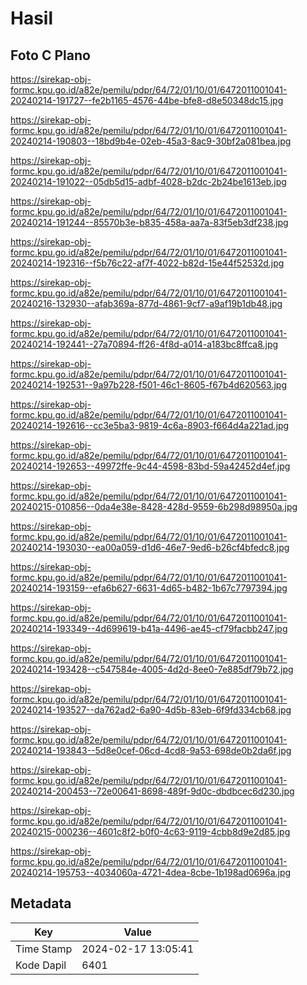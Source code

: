 # Hasil

## Foto C Plano

https://sirekap-obj-formc.kpu.go.id/a82e/pemilu/pdpr/64/72/01/10/01/6472011001041-20240214-191727--fe2b1165-4576-44be-bfe8-d8e50348dc15.jpg

https://sirekap-obj-formc.kpu.go.id/a82e/pemilu/pdpr/64/72/01/10/01/6472011001041-20240214-190803--18bd9b4e-02eb-45a3-8ac9-30bf2a081bea.jpg

https://sirekap-obj-formc.kpu.go.id/a82e/pemilu/pdpr/64/72/01/10/01/6472011001041-20240214-191022--05db5d15-adbf-4028-b2dc-2b24be1613eb.jpg

https://sirekap-obj-formc.kpu.go.id/a82e/pemilu/pdpr/64/72/01/10/01/6472011001041-20240214-191244--85570b3e-b835-458a-aa7a-83f5eb3df238.jpg

https://sirekap-obj-formc.kpu.go.id/a82e/pemilu/pdpr/64/72/01/10/01/6472011001041-20240214-192316--f5b76c22-af7f-4022-b82d-15e44f52532d.jpg

https://sirekap-obj-formc.kpu.go.id/a82e/pemilu/pdpr/64/72/01/10/01/6472011001041-20240216-132930--afab369a-877d-4861-9cf7-a9af19b1db48.jpg

https://sirekap-obj-formc.kpu.go.id/a82e/pemilu/pdpr/64/72/01/10/01/6472011001041-20240214-192441--27a70894-ff26-4f8d-a014-a183bc8ffca8.jpg

https://sirekap-obj-formc.kpu.go.id/a82e/pemilu/pdpr/64/72/01/10/01/6472011001041-20240214-192531--9a97b228-f501-46c1-8605-f67b4d620563.jpg

https://sirekap-obj-formc.kpu.go.id/a82e/pemilu/pdpr/64/72/01/10/01/6472011001041-20240214-192616--cc3e5ba3-9819-4c6a-8903-f664d4a221ad.jpg

https://sirekap-obj-formc.kpu.go.id/a82e/pemilu/pdpr/64/72/01/10/01/6472011001041-20240214-192653--49972ffe-9c44-4598-83bd-59a42452d4ef.jpg

https://sirekap-obj-formc.kpu.go.id/a82e/pemilu/pdpr/64/72/01/10/01/6472011001041-20240215-010856--0da4e38e-8428-428d-9559-6b298d98950a.jpg

https://sirekap-obj-formc.kpu.go.id/a82e/pemilu/pdpr/64/72/01/10/01/6472011001041-20240214-193030--ea00a059-d1d6-46e7-9ed6-b26cf4bfedc8.jpg

https://sirekap-obj-formc.kpu.go.id/a82e/pemilu/pdpr/64/72/01/10/01/6472011001041-20240214-193159--efa6b627-6631-4d65-b482-1b67c7797394.jpg

https://sirekap-obj-formc.kpu.go.id/a82e/pemilu/pdpr/64/72/01/10/01/6472011001041-20240214-193349--4d699619-b41a-4496-ae45-cf79facbb247.jpg

https://sirekap-obj-formc.kpu.go.id/a82e/pemilu/pdpr/64/72/01/10/01/6472011001041-20240214-193428--c547584e-4005-4d2d-8ee0-7e885df79b72.jpg

https://sirekap-obj-formc.kpu.go.id/a82e/pemilu/pdpr/64/72/01/10/01/6472011001041-20240214-193527--da762ad2-6a90-4d5b-83eb-6f9fd334cb68.jpg

https://sirekap-obj-formc.kpu.go.id/a82e/pemilu/pdpr/64/72/01/10/01/6472011001041-20240214-193843--5d8e0cef-06cd-4cd8-9a53-698de0b2da6f.jpg

https://sirekap-obj-formc.kpu.go.id/a82e/pemilu/pdpr/64/72/01/10/01/6472011001041-20240214-200453--72e00641-8698-489f-9d0c-dbdbcec6d230.jpg

https://sirekap-obj-formc.kpu.go.id/a82e/pemilu/pdpr/64/72/01/10/01/6472011001041-20240215-000236--4601c8f2-b0f0-4c63-9119-4cbb8d9e2d85.jpg

https://sirekap-obj-formc.kpu.go.id/a82e/pemilu/pdpr/64/72/01/10/01/6472011001041-20240214-195753--4034060a-4721-4dea-8cbe-1b198ad0696a.jpg


## Metadata

| Key        | Value               |
| ---------- | ------------------- |
| Time Stamp | 2024-02-17 13:05:41 |
| Kode Dapil | 6401                |



